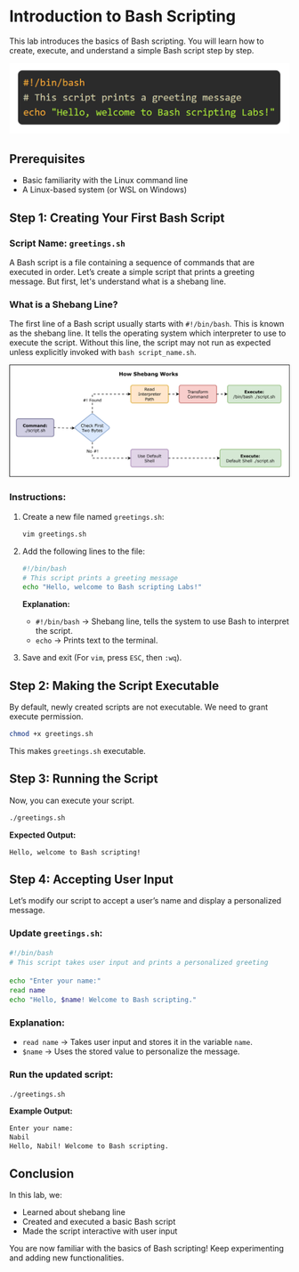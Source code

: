 # Introduction to Bash Scripting

This lab introduces the basics of Bash scripting. You will learn how to create, execute, and understand a simple Bash script step by step.

![alt text](image.png)

## Prerequisites
- Basic familiarity with the Linux command line
- A Linux-based system (or WSL on Windows)

## Step 1: Creating Your First Bash Script

### Script Name: `greetings.sh`

A Bash script is a file containing a sequence of commands that are executed in order. Let’s create a simple script that prints a greeting message. But first, let's understand what is a shebang line.

### What is a Shebang Line?

The first line of a Bash script usually starts with `#!/bin/bash`. This is known as the shebang line. It tells the operating system which interpreter to use to execute the script. Without this line, the script may not run as expected unless explicitly invoked with `bash script_name.sh`.

![alt text](./images/Shebang.svg)

### Instructions:

1. Create a new file named `greetings.sh`:

   ```bash
   vim greetings.sh
   ```
2. Add the following lines to the file:

   ```bash
   #!/bin/bash
   # This script prints a greeting message
   echo "Hello, welcome to Bash scripting Labs!"
   ```
   **Explanation:**
   - `#!/bin/bash` → Shebang line, tells the system to use Bash to interpret the script.
   - `echo` → Prints text to the terminal.

3. Save and exit (For `vim`, press `ESC`, then `:wq`).

## Step 2: Making the Script Executable

By default, newly created scripts are not executable. We need to grant execute permission.

```bash
chmod +x greetings.sh
```

This makes `greetings.sh` executable.

## Step 3: Running the Script

Now, you can execute your script.

```bash
./greetings.sh
```
**Expected Output:**
```
Hello, welcome to Bash scripting!
```

## Step 4: Accepting User Input

Let’s modify our script to accept a user’s name and display a personalized message.

### Update `greetings.sh`:

```bash
#!/bin/bash
# This script takes user input and prints a personalized greeting

echo "Enter your name:"
read name
echo "Hello, $name! Welcome to Bash scripting."
```

### Explanation:
- `read name` → Takes user input and stores it in the variable `name`.
- `$name` → Uses the stored value to personalize the message.

### Run the updated script:

```bash
./greetings.sh
```
**Example Output:**
```
Enter your name:
Nabil
Hello, Nabil! Welcome to Bash scripting.
```

## Conclusion

In this lab, we:
- Learned about shebang line
- Created and executed a basic Bash script
- Made the script interactive with user input

You are now familiar with the basics of Bash scripting! Keep experimenting and adding new functionalities.

